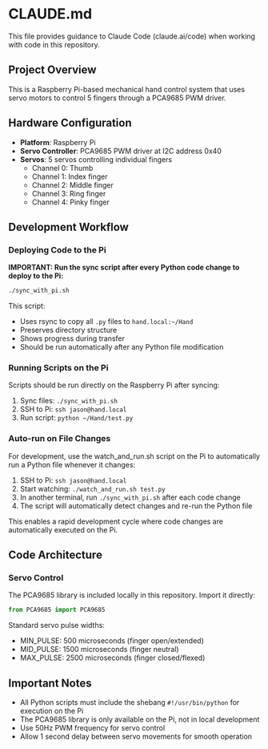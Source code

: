 # CLAUDE.md

This file provides guidance to Claude Code (claude.ai/code) when working with code in this repository.

## Project Overview

This is a Raspberry Pi-based mechanical hand control system that uses servo motors to control 5 fingers through a PCA9685 PWM driver.

## Hardware Configuration

- **Platform**: Raspberry Pi
- **Servo Controller**: PCA9685 PWM driver at I2C address 0x40
- **Servos**: 5 servos controlling individual fingers
  - Channel 0: Thumb
  - Channel 1: Index finger
  - Channel 2: Middle finger
  - Channel 3: Ring finger
  - Channel 4: Pinky finger

## Development Workflow

### Deploying Code to the Pi

**IMPORTANT: Run the sync script after every Python code change to deploy to the Pi:**

```bash
./sync_with_pi.sh
```

This script:
- Uses rsync to copy all `.py` files to `hand.local:~/Hand`
- Preserves directory structure
- Shows progress during transfer
- Should be run automatically after any Python file modification

### Running Scripts on the Pi

Scripts should be run directly on the Raspberry Pi after syncing:

1. Sync files: `./sync_with_pi.sh`
2. SSH to Pi: `ssh jason@hand.local`
3. Run script: `python ~/Hand/test.py`

### Auto-run on File Changes

For development, use the watch_and_run.sh script on the Pi to automatically run a Python file whenever it changes:

1. SSH to Pi: `ssh jason@hand.local`
2. Start watching: `./watch_and_run.sh test.py`
3. In another terminal, run `./sync_with_pi.sh` after each code change
4. The script will automatically detect changes and re-run the Python file

This enables a rapid development cycle where code changes are automatically executed on the Pi.

## Code Architecture

### Servo Control

The PCA9685 library is included locally in this repository. Import it directly:

```python
from PCA9685 import PCA9685
```

Standard servo pulse widths:
- MIN_PULSE: 500 microseconds (finger open/extended)
- MID_PULSE: 1500 microseconds (finger neutral)
- MAX_PULSE: 2500 microseconds (finger closed/flexed)

## Important Notes

- All Python scripts must include the shebang `#!/usr/bin/python` for execution on the Pi
- The PCA9685 library is only available on the Pi, not in local development
- Use 50Hz PWM frequency for servo control
- Allow 1 second delay between servo movements for smooth operation